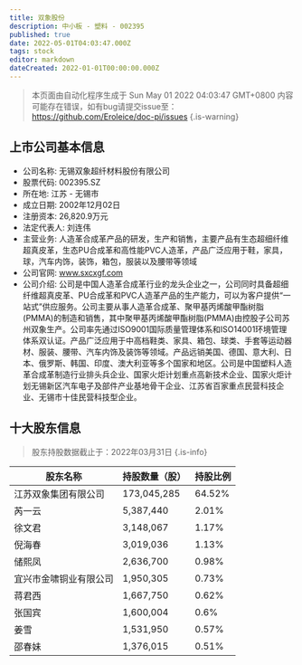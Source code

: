 ```yaml
---
title: 双象股份
description: 中小板 - 塑料 - 002395
published: true
date: 2022-05-01T04:03:47.000Z
tags: stock
editor: markdown
dateCreated: 2022-01-01T00:00:00.000Z
---
```


> 本页面由自动化程序生成于 Sun May 01 2022 04:03:47 GMT+0800
> 内容可能存在错误，如有bug请提交issue至：https://github.com/Eroleice/doc-pi/issues
{.is-warning}

## 上市公司基本信息
- 公司名称: 无锡双象超纤材料股份有限公司
- 股票代码: 002395.SZ
- 所在地: 江苏 - 无锡市
- 成立日期: 2002年12月02日
- 注册资本: 26,820.9万元
- 法定代表人: 刘连伟
- 主营业务: 人造革合成革产品的研发，生产和销售，主要产品有生态超细纤维超真皮革，生态PU合成革和高性能PVC人造革，产品广泛应用于鞋，家具，球，汽车内饰，装饰，箱包，服装以及腰带等领域
- 公司官网: www.sxcxgf.com
- 公司介绍: 公司是中国人造革合成革行业的龙头企业之一，公司同时具备超细纤维超真皮革、PU合成革和PVC人造革产品的生产能力，可以为客户提供“一站式”供应服务。公司主要从事人造革合成革、聚甲基丙烯酸甲酯树脂(PMMA)的制造和销售，其中聚甲基丙烯酸甲酯树脂(PMMA)由控股子公司苏州双象生产。公司率先通过ISO9001国际质量管理体系和ISO14001环境管理体系双认证。产品广泛应用于中高档鞋类、家具、箱包、球类、手套等运动器材、服装、腰带、汽车内饰及装饰等领域。产品远销美国、德国、意大利、日本、俄罗斯、韩国、印度、澳大利亚等多个国家和地区。公司是中国塑料人造革合成革制造行业排头兵企业、国家火炬计划重点高新技术企业、国家火炬计划无锡新区汽车电子及部件产业基地骨干企业、江苏省百家重点民营科技企业、无锡市十佳民营科技型企业。


## 十大股东信息
> 股东持股数据截止于：2022年03月31日
{.is-info}

| 股东名称 | 持股数量（股） | 持股比例 |
| --- | --- | --- |
| 江苏双象集团有限公司 | 173,045,285 | 64.52% |
| 芮一云 | 5,387,440 | 2.01% |
| 徐文君 | 3,148,067 | 1.17% |
| 倪海春 | 3,019,036 | 1.13% |
| 储熙凤 | 2,636,700 | 0.98% |
| 宜兴市金啸铜业有限公司 | 1,950,305 | 0.73% |
| 蒋君西 | 1,667,750 | 0.62% |
| 张国宾 | 1,600,004 | 0.6% |
| 姜雪 | 1,531,950 | 0.57% |
| 邵春妹 | 1,376,015 | 0.51% |




